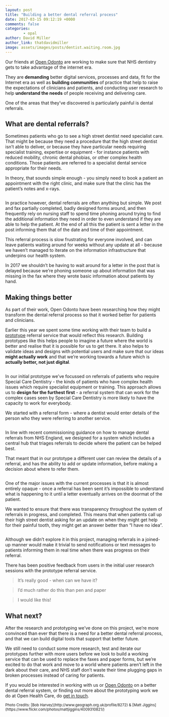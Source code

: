 ```yaml
---
layout: post
title: "Building a better dental referral process"
date: 2017-03-15 09:12:19 +0000
comments: false
categories:
        - opal
author: David Miller
author_link: thatdavidmiller
image: assets/images/posts/dentist.waiting.room.jpg
---
```

Our friends at [Open Odonto](http://openodonto.org/) are working to make sure that NHS dentistry gets to take advantage of the internet era.

They are **demanding** better digital services, processes and data, fit for the Internet era as well as **building communities** of practice that help to raise the expectations of clinicians and patients, and conducting user research to help **understand the needs** of people receiving and delivering care.

One of the areas that they’ve discovered is particularly painful is dental referrals.

## What are dental referrals?

Sometimes patients who go to see a high street dentist need specialist care. That might be because they need a procedure that the high street dentist isn’t able to deliver, or because they have particular needs requiring specialist training, expertise or equipment - for instance patients with reduced mobility, chronic dental phobias, or other complex health conditions. Those patients are referred to a specialist dental service appropriate for their needs.

In theory, that sounds simple enough - you simply need to book a patient an appointment with the right clinic, and make sure that the clinic has the patient’s notes and x-rays.

<div class="post-thumb">
  <img class="img-responsive" src="/assets/images/posts/fax.typewriter.jpg" alt="" />
</div><!--//post-thumb-->

In practice however, dental referrals are often anything but simple. We post and fax partially completed, badly designed forms around, and then frequently rely on nursing staff to spend time phoning around trying to find the additional information they need in order to even understand if they are able to help the patient. At the end of all this the patient is sent a letter in the post informing them that of the date and time of their appointment.

This referral process is slow frustrating for everyone involved, and can leave patients waiting around for weeks without any update at all - because we haven’t managed to iterate on the information infrastructure that underpins our health system.

In 2017 we shouldn’t be having to wait around for a letter in the post that is delayed because we’re phoning someone up about information that was missing in the fax where they wrote basic information about patients by hand.

## Making things better

As part of their work, Open Odonto have been researching how they might transform the dental referral process so that it worked better for patients and clinicians.

Earlier this year we spent some time working with their team to build a [prototype](https://github.com/odonto/odonto-rms) referral service that would reflect this research. Building prototypes like this helps people to imagine a future where the world is better and realise that it is possible for us to get there. It also helps to validate ideas and designs with potential users and make sure that our ideas **might actually work** and that we’re working towards a future which is **actually better, not just digital**.


<div class="post-thumb">
  <center>
    <img class="img-responsive bordered" src="/assets/images/posts/odonto.menu.png" alt="" />
  </center>
</div><!--//post-thumb-->

In our initial prototype we’ve focussed on referrals of patients who require Special Care Dentistry - the kinds of patients who have complex health issues which require specialist equipment or training. This approach allows us to **design for the furthest first** - a referral system that can work for the complex cases seen by Special Care Dentistry is more likely to have the capacity to work for everybody.

We started with a referral form - where a dentist would enter details of the person who they were referring to another service.

<div class="post-thumb bordered">
  <img class="img-responsive" src="/assets/images/posts/odonto.referral.png" alt="" />
</div><!--//post-thumb-->

In line with recent commissioning guidance on how to manage dental referrals from NHS England, we designed for a system which includes a central hub that triages referrals to decide where the patient can be helped best.

That meant that in our prototype a different user can review the details of a referral, and has the ability to add or update information, before making a decision about where to refer them.

<div class="post-thumb bordered">
  <img class="img-responsive" src="/assets/images/posts/odonto.detail.png" alt="" />
</div><!--//post-thumb-->

One of the major issues with the current processes is that it is almost entirely opaque - once a referral has been sent it’s impossible to understand what is happening to it until a letter eventually arrives on the doormat of the patient.

We wanted to ensure that there was transparency throughout the system of referrals in progress, and completed. This means that when patients call up their high street dentist asking for an update on when they might get help for their painful tooth, they might get an answer better than “I have no idea”.

<div class="post-thumb bordered">
  <img class="img-responsive" src="/assets/images/posts/odonto.progress.png" alt="" />
</div><!--//post-thumb-->

Although we didn’t explore it in this project, managing referrals in a joined-up manner would make it trivial to send notifications or text messages to patients informing them in real time when there was progress on their referral.

There has been positive feedback from users in the initial user research sessions with the prototype referral service.

<blockquote>
    <p class="lead">
    It’s really good - when can we have it?
    </p>
</blockquote>

<blockquote>
    <p class="lead">
    I’d much rather do this than pen and paper
    </p>
</blockquote>

<blockquote>
    <p class="lead">
    I would like this!
    </p>
</blockquote>

## What next?

After the research and prototyping we’ve done on this project, we’re more convinced than ever that there is a need for a better dental referral process, and that we can build digital tools that support that better future.

We still need to conduct some more research, test and iterate our prototypes further with more users before we look to build a working service that can be used to replace the faxes and paper forms, but we’re excited to do that work and move to a world where patients aren’t left in the dark about their care, and NHS staff don’t waste their time plugging gaps in broken processes instead of caring for patients.

If you would be interested in working with us or [Open Odonto](http://openodonto.org/) on a better dental referral system, or finding out more about the prototyping work we do at Open Health Care, do
[get in touch](mailto:hello@openhealthcare.org.uk).


<small>
Photo Credits:
[Bob Harvey](http://www.geograph.org.uk/profile/8272) &
[Matt Jiggins](https://www.flickr.com/photos/mattjiggins/4009310821/)
</small>
